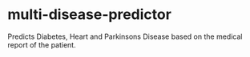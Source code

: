 # multi-disease-predictor
Predicts Diabetes, Heart and Parkinsons Disease based on the medical report of the patient. 
